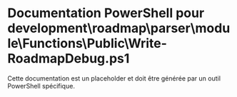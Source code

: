 # Documentation PowerShell pour development\roadmap\parser\module\Functions\Public\Write-RoadmapDebug.ps1

Cette documentation est un placeholder et doit être générée par un outil PowerShell spécifique.
